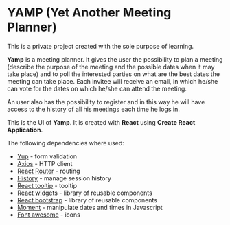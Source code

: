 # YAMP (Yet Another Meeting Planner)
This is a private project created with the sole purpose of learning.

**Yamp** is a meeting planner. It gives the user the possibility to plan a meeting (describe the purpose of the meeting and the possible dates when it may take place) and to poll the interested parties on what are the best dates the meeting can take place. Each invitee will receive an email, in which he/she can vote for the dates on which he/she can attend the meeting.

An user also has the possibility to register and in this way he will have access to the history of all his meetings each time he logs in.

This is the UI of **Yamp**. It is created with **React** using **Create React Application**.

The following dependencies where used:

* [Yup](https://github.com/jquense/yup) - form validation
* [Axios](https://github.com/mzabriskie/axios) - HTTP client
* [React Router](https://github.com/ReactTraining/react-router) - routing
* [History](https://github.com/ReactTraining/history) - manage session history
* [React tooltip](https://github.com/wwayne/react-tooltip) - tooltip
* [React widgets](https://github.com/jquense/react-widgets) - library of reusable components
* [React bootstrap](https://react-bootstrap.github.io) - library of reusable components
* [Moment](https://momentjs.com/) - manipulate dates and times in Javascript
* [Font awesome](http://fontawesome.io/) - icons

